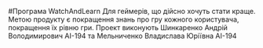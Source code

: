 #Програма WatchAndLearn
Для геймерів, що дійсно хочуть стати краще.
Метою продукту є покращення знань про гру кожного користувача, покращення їх рівню гри.
Проект виконують Шинкаренко Андрій Володимирович АІ-194 та Мельниченко Владислава Юріївна АІ-194
